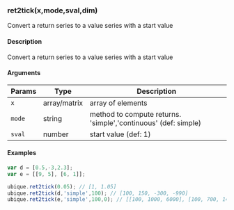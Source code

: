 ### ret2tick(x,mode,sval,dim)

Convert a return series to a value series with a start value


#### Description

Convert a return series to a value series with a start value  



#### Arguments

|Params|Type|Description
|---------|----|-----------
|`x` | array/matrix |  array of elements
|`mode` | string |  method to compute returns. 'simple','continuous' (def: simple)
|`sval` | number |  start value (def: 1)


#### Examples

```js
var d = [0.5,-3,2.3];
var e = [[9, 5], [6, 1]];

ubique.ret2tick(0.05); // [1, 1.05]
ubique.ret2tick(d,'simple',100); // [100, 150, -300, -990]
ubique.ret2tick(e,'simple',100,0); // [[100, 1000, 6000], [100, 700, 1400]]
```

